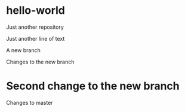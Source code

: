 # hello-world
Just another repository

Just another line of text


A new branch

Changes to the new branch

Second change to the new branch
=======
Changes to master

